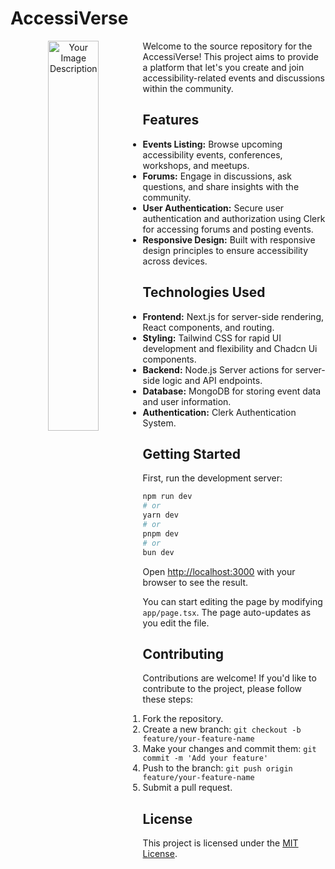 # AccessiVerse
<p align="center">
    <img src="https://github.com/sumairq/accessiverse/assets/60618877/46c5416d-413c-4f14-9b03-dd2d93f0086e" style="float:left; margin-right:10px; width:40%;" alt="Your Image Description">
</p>

Welcome to the source repository for the AccessiVerse! This project aims to provide a platform that let's you create and join accessibility-related events and discussions within the community.

## Features

- **Events Listing:** Browse upcoming accessibility events, conferences, workshops, and meetups.
- **Forums:** Engage in discussions, ask questions, and share insights with the community.
- **User Authentication:** Secure user authentication and authorization using Clerk for accessing forums and posting events.
- **Responsive Design:** Built with responsive design principles to ensure accessibility across devices.

## Technologies Used

- **Frontend:** Next.js for server-side rendering, React components, and routing.
- **Styling:** Tailwind CSS for rapid UI development and flexibility and Chadcn Ui components.
- **Backend:** Node.js Server actions for server-side logic and API endpoints.
- **Database:** MongoDB for storing event data and user information.
- **Authentication:** Clerk Authentication System.

## Getting Started

First, run the development server:

```bash
npm run dev
# or
yarn dev
# or
pnpm dev
# or
bun dev
```

Open [http://localhost:3000](http://localhost:3000) with your browser to see the result.

You can start editing the page by modifying `app/page.tsx`. The page auto-updates as you edit the file.

## Contributing

Contributions are welcome! If you'd like to contribute to the project, please follow these steps:

1. Fork the repository.
2. Create a new branch: `git checkout -b feature/your-feature-name`
3. Make your changes and commit them: `git commit -m 'Add your feature'`
4. Push to the branch: `git push origin feature/your-feature-name`
5. Submit a pull request.

## License

This project is licensed under the [MIT License](LICENSE).




